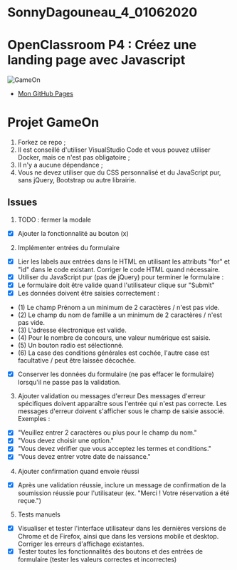 # SonnyDagouneau_4_01062020

# OpenClassroom P4 : Créez une landing page avec Javascript

![GameOn](https://camo.githubusercontent.com/aa8e9dcc254f21e41726b56430bce712b44daf2ca7d12bd4412f56b185a2d5a9/68747470733a2f2f757365722e6f632d7374617469632e636f6d2f75706c6f61642f323032302f30382f31342f31353937343138393731363934355f696d616765322e706e67)
 * [Mon GitHub Pages](https://sonnik-pixel.github.io/SonnyDagouneau_4_01062020/starterOnly/)


# Projet GameOn

1. Forkez ce repo ;
2. Il est conseillé d'utiliser VisualStudio Code et vous pouvez utiliser Docker, mais ce n'est pas obligatoire ;
3. Il n'y a aucune dépendance ;
4. Vous ne devez utiliser que du CSS personnalisé et du JavaScript pur, sans jQuery, Bootstrap ou autre librairie.

## Issues

1. TODO : fermer la modale

- [x] Ajouter la fonctionnalité au bouton (x)

2. Implémenter entrées du formulaire

- [x] Lier les labels aux entrées dans le HTML en utilisant les attributs "for" et "id" dans le code existant. Corriger le code HTML quand nécessaire.
- [x] Utiliser du JavaScript pur (pas de jQuery) pour terminer le formulaire :
- [x] Le formulaire doit être valide quand l'utilisateur clique sur "Submit"
- [x] Les données doivent être saisies correctement :
- (1) Le champ Prénom a un minimum de 2 caractères / n'est pas vide.
- (2) Le champ du nom de famille a un minimum de 2 caractères / n'est pas vide.
- (3) L'adresse électronique est valide.
- (4) Pour le nombre de concours, une valeur numérique est saisie.
- (5) Un bouton radio est sélectionné.
- (6) La case des conditions générales est cochée, l'autre case est facultative / peut être laissée décochée.
- [x] Conserver les données du formulaire (ne pas effacer le formulaire) lorsqu'il ne passe pas la validation.

3. Ajouter validation ou messages d'erreur
   Des messages d'erreur spécifiques doivent apparaître sous l'entrée qui n'est pas correcte. Les messages d'erreur doivent s'afficher sous le champ de saisie associé. Exemples :

- [x] "Veuillez entrer 2 caractères ou plus pour le champ du nom."
- [x] "Vous devez choisir une option."
- [x] "Vous devez vérifier que vous acceptez les termes et conditions."
- [x] "Vous devez entrer votre date de naissance."

4. Ajouter confirmation quand envoie réussi

- [x] Après une validation réussie, inclure un message de confirmation de la soumission réussie pour l'utilisateur (ex. "Merci ! Votre réservation a été reçue.")

5. Tests manuels

- [x] Visualiser et tester l'interface utilisateur dans les dernières versions de Chrome et de Firefox, ainsi que dans les versions mobile et desktop. Corriger les erreurs d'affichage existantes.
- [x] Tester toutes les fonctionnalités des boutons et des entrées de formulaire (tester les valeurs correctes et incorrectes)
